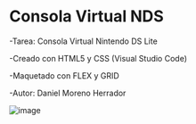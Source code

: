 # Consola Virtual NDS
-Tarea: Consola Virtual Nintendo DS Lite

-Creado con HTML5 y CSS (Visual Studio Code)

-Maquetado con FLEX y GRID

-Autor: Daniel Moreno Herrador
</head>

![image](https://user-images.githubusercontent.com/90707206/134366829-cb9e626d-ed4b-438b-8372-bff191235037.png)
